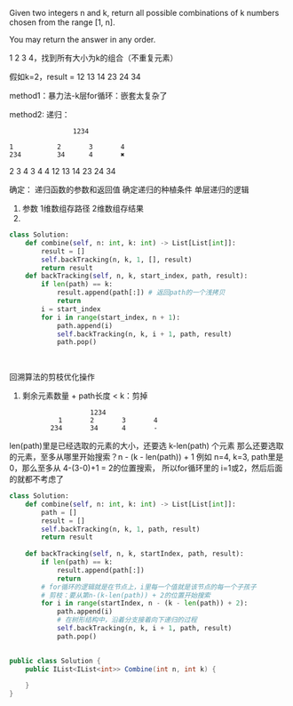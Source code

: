Given two integers n and k, return all possible combinations of k numbers chosen from the range [1, n].

You may return the answer in any order.

1 2 3 4，找到所有大小为k的组合（不重复元素）

假如k=2，result = 12 13 14 23 24 34

method1：暴力法-k层for循环：嵌套太复杂了

method2: 递归：

                    1234

    1           2       3       4
    234         34      4       ✖️

2   3   4      3   4     4
12  13  14     23  24    34

确定：
递归函数的参数和返回值
确定递归的种植条件
单层递归的逻辑


1. 参数
1维数组存路径
2维数组存结果
2. 


```python
class Solution:
    def combine(self, n: int, k: int) -> List[List[int]]:
        result = []
        self.backTracking(n, k, 1, [], result)
        return result
    def backTracking(self, n, k, start_index, path, result):
        if len(path) == k:
            result.append(path[:]) # 返回path的一个浅拷贝
            return
        i = start_index
        for i in range(start_index, n + 1):
            path.append(i)
            self.backTracking(n, k, i + 1, path, result)
            path.pop()
            
    

```


回溯算法的剪枝优化操作
1. 剩余元素数量 + path长度 < k：剪掉

                        1234
                1       2       3       4
              234       34      4       -

len(path)里是已经选取的元素的大小，还要选 k-len(path) 个元素
那么还要选取的元素，至多从哪里开始搜索？n - (k - len(path)) + 1
例如 n=4, k=3, path里是0，那么至多从 4-(3-0)+1 = 2的位置搜索，
所以for循环里的 i=1或2，然后后面的就都不考虑了


```python
class Solution:
    def combine(self, n: int, k: int) -> List[List[int]]:
        path = []
        result = []
        self.backTracking(n, k, 1, path, result)
        return result
        
    def backTracking(self, n, k, startIndex, path, result):
        if len(path) == k:
            result.append(path[:])
            return 
        # for循环的逻辑就是在节点上，i里每一个值就是该节点的每一个子孩子
        # 剪枝：要从第n-(k-len(path)) + 2的位置开始搜索
        for i in range(startIndex, n - (k - len(path)) + 2):
            path.append(i)
            # 在树形结构中，沿着分支接着向下递归的过程
            self.backTracking(n, k, i + 1, path, result)
            path.pop()
            
```


```c#
public class Solution {
    public IList<IList<int>> Combine(int n, int k) {
        
    }
}
```